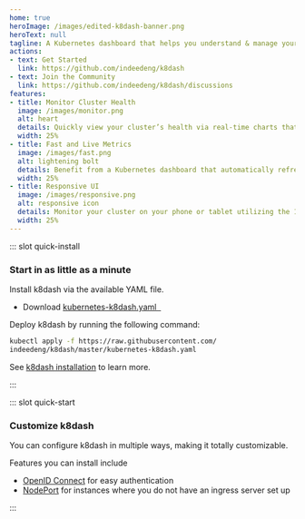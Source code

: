 ```yaml
---
home: true
heroImage: /images/edited-k8dash-banner.png
heroText: null
tagline: A Kubernetes dashboard that helps you understand & manage your cluster.
actions:
- text: Get Started
  link: https://github.com/indeedeng/k8dash 
- text: Join the Community
  link: https://github.com/indeedeng/k8dash/discussions 
features:
- title: Monitor Cluster Health
  image: /images/monitor.png
  alt: heart
  details: Quickly view your cluster’s health via real-time charts that help you track poorly performing resources.
  width: 25%
- title: Fast and Live Metrics
  image: /images/fast.png
  alt: lightening bolt
  details: Benefit from a Kubernetes dashboard that automatically refreshes and updates.
  width: 25%
- title: Responsive UI
  image: /images/responsive.png
  alt: responsive icon
  details: Monitor your cluster on your phone or tablet utilizing the 100% responsive UI.
  width: 25%
---
```

::: slot quick-install

### Start in as little as a minute

Install k8dash via the available YAML file.

* Download [kubernetes-k8dash.yaml &nbsp;](https://raw.githubusercontent.com/herbrandson/k8dash/master/kubernetes-k8dash.yaml)

Deploy k8dash by running the following command:

```sh
kubectl apply -f https://raw.githubusercontent.com/
indeedeng/k8dash/master/kubernetes-k8dash.yaml

```

See [k8dash installation](/install/) to learn more. 

:::

::: slot quick-start

### Customize k8dash

You can configure k8dash in multiple ways, making it totally customizable. 

Features you can install include 

- [OpenID Connect](install/#running-oidc-on-k8dash) for easy authentication
- [NodePort](install/#running-k8dash-with-nodeport) for instances where you do not have an ingress server set up

:::


